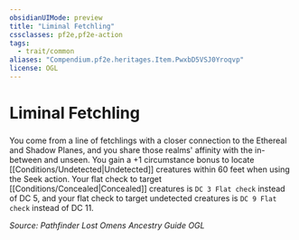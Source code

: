 ```yaml
---
obsidianUIMode: preview
title: "Liminal Fetchling"
cssclasses: pf2e,pf2e-action
tags:
  - trait/common
aliases: "Compendium.pf2e.heritages.Item.PwxbD5VSJ0Yroqvp"
license: OGL
---
```

# Liminal Fetchling

### 






You come from a line of fetchlings with a closer connection to the Ethereal and Shadow Planes, and you share those realms' affinity with the in-between and unseen. You gain a +1 circumstance bonus to locate [[Conditions/Undetected|Undetected]] creatures within 60 feet when using the Seek action. Your flat check to target [[Conditions/Concealed|Concealed]] creatures is `DC 3 Flat check` instead of DC 5, and your flat check to target undetected creatures is `DC 9 Flat check` instead of DC 11.

*Source: Pathfinder Lost Omens Ancestry Guide*
*OGL*